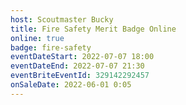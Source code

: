 ```yaml
---
host: Scoutmaster Bucky
title: Fire Safety Merit Badge Online
online: true
badge: fire-safety
eventDateStart: 2022-07-07 18:00
eventDateEnd: 2022-07-07 21:30
eventBriteEventId: 329142292457
onSaleDate: 2022-06-01 0:05
---
```

